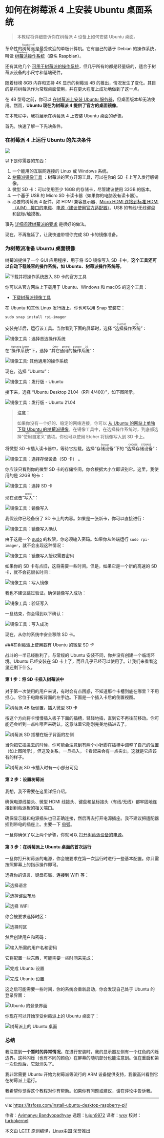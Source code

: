 [#]: subject: "How to Install Ubuntu Desktop on Raspberry Pi 4"
[#]: via: "https://itsfoss.com/install-ubuntu-desktop-raspberry-pi/"
[#]: author: "Avimanyu Bandyopadhyay https://itsfoss.com/author/avimanyu/"
[#]: collector: "lujun9972"
[#]: translator: "wxy"
[#]: reviewer: "turbokernel"
[#]: publisher: " "
[#]: url: " "

如何在树莓派 4 上安装 Ubuntu 桌面系统
======

> 本教程将详细告诉你在树莓派 4 设备上如何安装 Ubuntu 桌面。

革命性的<ruby>树莓派<rt>Raspberry Pi</rt></ruby>是最受欢迎的单板计算机。它有自己的基于 Debian 的操作系统，叫做 <ruby>[树莓派操作系统][1]<rt>Raspberry Pi OS</rt></ruby>（原名 Raspbian）。

还有其他几个 [可用于树莓派的操作系统][2]，但几乎所有的都是轻量级的，适合于树莓派设备的小尺寸和低端硬件。

随着标榜 8GB 内存和支持 4K 显示的树莓派 4B 的推出，情况发生了变化。其目的是将树莓派作为常规桌面使用，并在更大程度上成功地做到了这一点。

在 4B 型号之前，你可以 [在树莓派上安装 Ubuntu 服务器][3]，但桌面版本却无法使用。然而，**Ubuntu 现在为树莓派 4 提供了官方的桌面镜像**。

在本教程中，我将展示在树莓派 4 上安装 Ubuntu 桌面的步骤。

首先，快速了解一下先决条件。

### 在树莓派 4 上运行 Ubuntu 的先决条件

![][4]

以下是你需要的东西：

  1. 一个能用的互联网连接的 Linux 或 Windows 系统。
  2. [树莓派镜像工具][5] ：树莓派的官方开源工具，可以在你的 SD 卡上写入发行版镜像。
  3. 微型 SD 卡：可以使用至少 16GB 的存储卡，尽管建议使用 32GB 的版本。
  4. 一个基于 USB 的 Micro SD 卡读卡器（如果你的电脑没有读卡器）。
  5. 必要的树莓派 4 配件，如 HDMI 兼容显示器、[Micro HDMI 连接到标准 HDMI（A/M） 接口的电缆][6]、[电源（建议使用官方适配器）][7]、USB 的有线/无线键盘和鼠标/触摸板。

事先 [详细阅读树莓派的要求][8] 是很好的做法。

现在，不再拖延了，让我快速带领你完成 SD 卡的镜像准备。

### 为树莓派准备 Ubuntu 桌面镜像

树莓派提供了一个 GUI 应用程序，用于将 ISO 镜像写入 SD 卡中。**这个工具还可以自动下载兼容的操作系统，如 Ubuntu、树莓派操作系统等**。

![下载并将操作系统放入 SD 卡的官方工具][9]

你可以从官方网站上下载用于 Ubuntu、Windows 和 macOS 的这个工具：

- [下载树莓派镜像工具][10]

在 Ubuntu 和其他 Linux 发行版上，你也可以用 Snap 安装它：

```
sudo snap install rpi-imager
```

安装完毕后，运行该工具。当你看到下面的屏幕时，选择 “<ruby>选择操作系统<rt>CHOOSE OS</rt></ruby>”：

![镜像工具：选择首选操作系统][11]

在“<ruby>操作系统<rt>Operating System</rt></ruby>”下，选择 “<ruby>其它通用的操作系统<rt>Other general purpose OS</rt></ruby>”：

![镜像工具: 其他通用的操作系统][12]

现在，选择 “Ubuntu”：

![镜像工具：发行版 - Ubuntu][13]

接下来，选择 “Ubuntu Desktop 21.04（RPI 4/400）”，如下图所示。

![镜像工具：发行版 - Ubuntu 21.04][14]

> **注意：**
>
> 如果你没有一个好的、稳定的网络连接，你可以 [从 Ubuntu 的网站上单独下载 Ubuntu 的树莓派镜像][15]。在镜像工具中，在选择操作系统时，到底部选择“<ruby>使用自定义<rt>Use custom</rt></ruby>”选项。你也可以使用 Etcher 将镜像写入到 SD 卡上。

将微型 SD 卡插入读卡器中，等待它挂载。选择“<ruby>存储设备<rt>Storage</rt></ruby>”下的 “<ruby>选择存储设备<rt>CHOOSE STORAGE</rt></ruby>”：

![镜像工具：选择存储设备（SD 卡）][16] 。

你应该只看到你的微型 SD 卡的存储空间，你会根据大小立即识别它。这里，我使用的是 32GB 的卡：

![镜像工具：选择 SD 卡][17]

现在点击“<ruby>写入<rt>WRITE</rt></ruby>”：

![镜像工具：镜像写入][18]

我假设你已经备份了 SD 卡上的内容。如果是一张新卡，你可以直接进行：

![镜像工具：镜像写入确认][19]

由于这是一个 [sudo][20] 的权限，你必须输入密码。如果你从终端运行 `sudo rpi-imager`，就不会出现这种情况：

![镜像工具：镜像写入授权需要密码][21]

如果你的 SD 卡有点旧，这将需要一些时间。但是，如果它是一个新的高速的 SD 卡，就不会花很长时间：

![镜像工具：写入镜像][22]

我也不建议跳过验证。确保镜像写入成功：

![镜像工具：验证写入][23]

一旦结束，你会得到以下确认：

![镜像工具：写入成功][24]

现在，从你的系统中安全移除 SD 卡。

###在树莓派上使用载有 Ubuntu 的微型 SD 卡

战斗的一半已经胜利了。与常规的 Ubuntu 安装不同，你并没有创建一个临场环境。Ubuntu 已经安装在 SD 卡上了，而且几乎已经可以使用了。让我们来看看这里还剩下什么。

#### 第 1 步：将 SD 卡插入树莓派中

对于第一次使用的用户来说，有时会有点困惑，不知道那个卡槽到底在哪里？不用担心。它位于电路板背面的左手边。下面是一个插入卡后的倒置视图。

![树莓派 4B 板倒置，插入微型 SD 卡][25]

按这个方向将卡慢慢插入板子下面的插槽，轻轻地插，直到它不再往前移动。你可能还会听到一点咔嚓声来确认。这意味着它刚刚完美地插进去了。

![树莓派 SD 插槽在板子背面的左侧][26]

当你把它插进去的时候，你可能会注意到有两个小针脚在插槽中调整了自己的位置（如上图所示），但这没关系。一旦插入，卡看起来会有一点突出。这就是它应该有的样子。

![树莓派 SD 卡插入时有一小部分可见][27]

#### 第 2 步：设置树莓派

我想，我不需要在这里详细介绍。

确保电源线接头、微型 HDMI 线接头、键盘和鼠标接头（有线/无线）都牢固地连接到树莓派板的相关端口。

确保显示器和电源插头也已正确连接，然后再去打开电源插座。我不建议把适配器插到带电的插座上。主要一下 [电弧][28]。

一旦你确保了以上两个步骤，你就可以 [打开树莓派设备的电源][29]。

#### 第 3 步：在树莓派上 Ubuntu 桌面的首次运行

一旦你打开树莓派的电源，你会被要求在第一次运行时进行一些基本配置。你只需按照屏幕上的指示操作即可。

选择你的语言、键盘布局、连接到 WiFi 等：

![选择语言][30]

![选择键盘布局][31]

![选择 WiFi][32]

你会被要求选择时区：

![选择时区][33]

然后创建用户和密码：

![输入所需的用户名和密码][34]

它将配置一些东西，可能需要一些时间来完成：

![完成 Ubuntu 设置][35]

![完成 Ubuntu 设置][36]

这之后可能需要一些时间，你的系统会重新启动，你会发现自己处于 Ubuntu 的登录界面：

![Ubuntu 的登录界面][37]

你现在可以开始享受树莓派上的 Ubuntu 桌面了：

![树莓派上的 Ubuntu 桌面][38]

### 总结

我注意到**一个暂时的异常情况**。在进行安装时，我的显示器左侧有一个红色的闪烁边界。这种闪烁（也有不同的颜色）在屏幕的随机部分也能注意到。但在重启和第一次启动后，它就消失了。

我非常需要 Ubuntu 开始为树莓派等流行的 ARM 设备提供支持，我很高兴看到它在树莓派上运行。

我希望你觉得这个教程对你有帮助。如果你有问题或建议，请在评论中告诉我。

--------------------------------------------------------------------------------

via: https://itsfoss.com/install-ubuntu-desktop-raspberry-pi/

作者：[Avimanyu Bandyopadhyay][a]
选题：[lujun9972][b]
译者：[wxy](https://github.com/wxy)
校对：[turbokernel](https://github.com/turbokernel)

本文由 [LCTT](https://github.com/LCTT/TranslateProject) 原创编译，[Linux中国](https://linux.cn/) 荣誉推出

[a]: https://itsfoss.com/author/avimanyu/
[b]: https://github.com/lujun9972
[1]: https://itsfoss.com/tutorial-how-to-install-raspberry-pi-os-raspbian-wheezy/
[2]: https://itsfoss.com/raspberry-pi-os/
[3]: https://itsfoss.com/install-ubuntu-server-raspberry-pi/
[4]: https://i0.wp.com/itsfoss.com/wp-content/uploads/2021/09/ubuntu-desktop-raspberry-pi.png?resize=800%2C450&ssl=1
[5]: https://github.com/raspberrypi/rpi-imager
[6]: https://www.raspberrypi.org/products/micro-hdmi-to-standard-hdmi-a-cable/
[7]: https://www.raspberrypi.org/products/type-c-power-supply/
[8]: https://itsfoss.com/things-you-need-to-get-your-raspberry-pi-working/
[9]: https://i2.wp.com/itsfoss.com/wp-content/uploads/2021/09/raspberry-pi-imager-tool.webp?resize=680%2C448&ssl=1
[10]: https://www.raspberrypi.org/software/
[11]: https://i1.wp.com/itsfoss.com/wp-content/uploads/2021/09/pi-imager-choose-os.webp?resize=681%2C443&ssl=1
[12]: https://i2.wp.com/itsfoss.com/wp-content/uploads/2021/09/pi-imager-other-general-purpose-os.webp?resize=679%2C440&ssl=1
[13]: https://i1.wp.com/itsfoss.com/wp-content/uploads/2021/09/pi-imager-os-ubuntu.webp?resize=677%2C440&ssl=1
[14]: https://i0.wp.com/itsfoss.com/wp-content/uploads/2021/09/pi-imager-os-ubuntu-21-04.webp?resize=677%2C440&ssl=1
[15]: https://ubuntu.com/download/raspberry-pi
[16]: https://i0.wp.com/itsfoss.com/wp-content/uploads/2021/09/pi-imager-choose-storage.webp?resize=677%2C438&ssl=1
[17]: https://i1.wp.com/itsfoss.com/wp-content/uploads/2021/09/pi-imager-choose-sd-card.webp?resize=790%2C450&ssl=1
[18]: https://i2.wp.com/itsfoss.com/wp-content/uploads/2021/09/pi-imager-image-write.webp?resize=676%2C437&ssl=1
[19]: https://i2.wp.com/itsfoss.com/wp-content/uploads/2021/09/pi-imager-image-write-confirm.webp?resize=679%2C440&ssl=1
[20]: https://itsfoss.com/add-sudo-user-ubuntu/
[21]: https://i0.wp.com/itsfoss.com/wp-content/uploads/2021/09/pi-imager-image-write-password.webp?resize=380%2C227&ssl=1
[22]: https://i1.wp.com/itsfoss.com/wp-content/uploads/2021/09/pi-imager-writing-image.webp?resize=673%2C438&ssl=1
[23]: https://i2.wp.com/itsfoss.com/wp-content/uploads/2021/09/pi-imager-verifying-changes.webp?resize=677%2C440&ssl=1
[24]: https://i2.wp.com/itsfoss.com/wp-content/uploads/2021/09/pi-imager-write-successful.webp?resize=675%2C442&ssl=1
[25]: https://i1.wp.com/itsfoss.com/wp-content/uploads/2021/09/pi-inverted-micro-sd-card-inserted.webp?resize=800%2C572&ssl=1
[26]: https://i1.wp.com/itsfoss.com/wp-content/uploads/2021/09/raspberry-pi-sd-slot-left-side-middle-below-board.webp?resize=632%2C324&ssl=1
[27]: https://i0.wp.com/itsfoss.com/wp-content/uploads/2021/09/pi-sd-card-inserted.webp?resize=650%2C432&ssl=1
[28]: https://www.electricianatlanta.net/what-is-electrical-arcing-and-why-is-it-dangerous/
[29]: https://itsfoss.com/turn-on-raspberry-pi/
[30]: https://i1.wp.com/itsfoss.com/wp-content/uploads/2021/09/ubuntu-raspberry-pi-first-run.webp?resize=800%2C451&ssl=1
[31]: https://i0.wp.com/itsfoss.com/wp-content/uploads/2021/09/ubuntu-raspberry-pi-first-run-2.webp?resize=800%2C600&ssl=1
[32]: https://i2.wp.com/itsfoss.com/wp-content/uploads/2021/09/ubuntu-raspberry-pi-first-run-3.webp?resize=800%2C600&ssl=1
[33]: https://i0.wp.com/itsfoss.com/wp-content/uploads/2021/09/ubuntu-raspberry-pi-first-run-4.webp?resize=800%2C600&ssl=1
[34]: https://i1.wp.com/itsfoss.com/wp-content/uploads/2021/09/ubuntu-raspberry-pi-first-run-5.webp?resize=800%2C600&ssl=1
[35]: https://i1.wp.com/itsfoss.com/wp-content/uploads/2021/09/ubuntu-raspberry-pi-first-run-6.webp?resize=800%2C600&ssl=1
[36]: https://i1.wp.com/itsfoss.com/wp-content/uploads/2021/09/ubuntu-raspberry-pi-first-run-7.webp?resize=800%2C600&ssl=1
[37]: https://i1.wp.com/itsfoss.com/wp-content/uploads/2021/09/ubuntu-raspberry-pi-login-screen.webp?resize=800%2C600&ssl=1
[38]: https://i1.wp.com/itsfoss.com/wp-content/uploads/2021/09/ubuntu-21-04-post-setup-desktop.webp?resize=800%2C450&ssl=1
